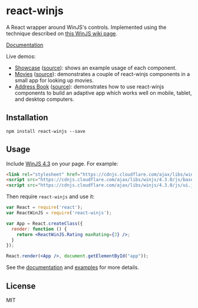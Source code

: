 # react-winjs

A React wrapper around WinJS's controls. Implemented using the technique described on [this WinJS wiki page](https://github.com/winjs/winjs/wiki/Using-WinJS-with-React).

[Documentation](https://github.com/winjs/react-winjs/wiki/Documentation)

Live demos:
  - [Showcase](http://winjs.github.io/react-winjs/examples/showcase/index.html) ([source](https://github.com/winjs/react-winjs/tree/master/examples/showcase)): shows an example usage of each component.
  - [Movies](http://winjs.github.io/react-winjs/examples/movies/index.html) ([source](https://github.com/winjs/react-winjs/tree/master/examples/movies)): demonstrates a couple of react-winjs components in a small app for looking up movies.
  - [Address Book](http://winjs.github.io/react-winjs/examples/address-book/index.html) ([source](https://github.com/winjs/react-winjs/tree/master/examples/address-book)): demonstrates how to use react-winjs components to build an adaptive app which works well on mobile, tablet, and desktop computers.

## Installation

```
npm install react-winjs --save
```

## Usage

Include [WinJS 4.3](http://try.buildwinjs.com/#get) on your page. For example:

```html
<link rel="stylesheet" href="https://cdnjs.cloudflare.com/ajax/libs/winjs/4.3.0/css/ui-dark.css" />
<script src="https://cdnjs.cloudflare.com/ajax/libs/winjs/4.3.0/js/base.js"></script>
<script src="https://cdnjs.cloudflare.com/ajax/libs/winjs/4.3.0/js/ui.js"></script>
```

Then require `react-winjs` and use it:

```jsx
var React = require('react');
var ReactWinJS = require('react-winjs');

var App = React.createClass({
  render: function () {
    return <ReactWinJS.Rating maxRating={3} />;
  }
});

React.render(<App />, document.getElementById("app"));
```

See the [documentation](https://github.com/winjs/react-winjs/wiki/Documentation) and [examples](https://github.com/winjs/react-winjs/tree/master/examples) for more details.

## License

MIT
